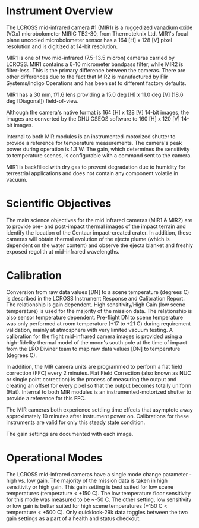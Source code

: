 
 
  Instrument Overview
  ===================
 
  The LCROSS mid-infrared camera #1 (MIR1) is a ruggedized vanadium oxide
  (VOx) microbolometer MIRIC TB2-30, from Thermoteknix Ltd.  MIR1's focal
  plane uncooled microbolometer sensor has a 164 [H] x 128 [V] pixel
  resolution and is digitized at 14-bit resolution.
 
  MIR1 is one of two mid-infrared (7.5-13.5 micron) cameras carried by LCROSS.
  MIR1 contains a 6-10 micrometer bandpass filter, while MIR2 is filter-less.
  This is the primary difference between the cameras. There are other
  differences due to the fact that MIR2 is manufactured by Flir Systems/Indigo
  Operations and has been set to different factory defaults.
 
  MIR1 has a 30 mm, f/1.6 lens providing a 15.0 deg [H] x 11.0 deg
  [V] (18.6 deg [Diagonal]) field-of-view.
 
  Although the camera's native format is 164 [H] x 128 [V] 14-bit images,
  the images are converted by the DHU GSEOS software to 160 [H] x 120 [V]
  14-bit images.
 
  Internal to both MIR modules is an instrumented-motorized shutter
  to provide a reference for temperature measurements.  The camera's
  peak power during operation is 1.3 W.  The gain, which determines
  the sensitivity to temperature scenes, is configurable with a
  command sent to the camera.
 
  MIR1 is backfilled with dry gas to prevent degradation due to
  humidity for terrestrial applications and does not contain any
  component volatile in vacuum.
 
  Scientific Objectives
  =====================
 
  The main science objectives for the mid infrared cameras (MIR1 &
  MIR2) are to provide pre- and post-impact thermal images of the
  impact terrain and identify the location of the Centaur
  impact-created crater. In addition, these cameras will obtain
  thermal evolution of the ejecta plume (which is dependent on the
  water content) and observe the ejecta blanket and freshly exposed
  regolith at mid-infrared wavelengths.
 
  Calibration
  ===========
 
  Conversion from raw data values [DN] to a scene temperature
  (degrees C) is described in the LCROSS Instrument Response and
  Calibration Report.  The relationship is gain dependent.  High
  sensitivity/High Gain (low scene temperature) is used for the
  majority of the mission data.  The relationship is also sensor
  temperature dependent. Pre-flight DN to scene temperature was only
  performed at room temperature (+17 to +21 C) during requirement
  validation, mainly at atmosphere with very limited vacuum testing.
  A calibration for the flight mid-infrared camera images is
  provided using a high-fidelity thermal model of the moon's south
  pole at the time of impact from the LRO Diviner team to map raw
  data values [DN] to temperature (degrees C).
 
  In addition, the MIR camera units are programmed to perform a flat
  field correction (FFC) every 2 minutes. Flat Field Correction
  (also known as NUC or single point correction) is the process of
  measuring the output and creating an offset for every pixel so
  that the output becomes totally uniform (Flat). Internal to both
  MIR modules is an instrumented-motorized shutter to provide a
  reference for this FFC.
 
  The MIR cameras both experience settling time effects that
  asymptote away approximately 10 minutes after instrument power
  on. Calibrations for these instruments are valid for only this
  steady state condition.
 
  The gain settings are documented with each image.
 
  Operational Modes
  =================
 
  The LCROSS mid-infrared cameras have a single mode change
  parameter - high vs. low gain.  The majority of the mission data
  is taken in high sensitivity or high gain. This gain setting is
  best suited for low scene temperatures (temperature < +150 C). The
  low temperature floor sensitivity for this mode was measured to be
  ~-50 C. The other setting, low sensitivity or low gain is better
  suited for high scene temperatures (+150 C < temperature < +500
  C).  Only quicklook-29k data toggles between the two gain settings
  as a part of a health and status checkout.

        